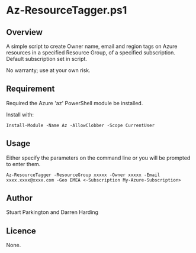 # Az-ResourceTagger.ps1 

## Overview
A simple script to create Owner name, email and region tags on Azure resources in a specified Resource Group, of a specified subscription. Default subscription set in script.

No warranty; use at your own risk.  

## Requirement
Required the Azure 'az' PowerShell module be installed.

Install with:
```
Install-Module -Name Az -AllowClobber -Scope CurrentUser
```

## Usage
Either specify the parameters on the command line or you will be prompted to enter them.

```
Az-ResourceTagger -ResourceGroup xxxxx -Owner xxxxx -Email xxxx.xxxx@xxxx.com -Geo EMEA <-Subscription My-Azure-Subscription>
```

## Author
Stuart Parkington and Darren Harding

## Licence
None.
